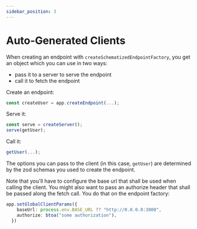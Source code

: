 ```yaml
---
sidebar_position: 3
---
```


# Auto-Generated Clients

When creating an endpoint with `createSchematizedEndpointFactory`, you get an object which you can use in two ways:

- pass it to a server to serve the endpoint
- call it to fetch the endpoint

Create an endpoint:

```TypeScript
const createUser = app.createEndpoint(...);
```

Serve it:

```TypeScript
const serve = createServer();
serve(getUser);
```

Call it:

```TypeScript
getUser(...);
```

The options you can pass to the client (in this case, `getUser`) are determined by the zod schemas you used to create the endpoint.

Note that you'll have to configure the base url that shall be used when calling the client. You might also want to pass an authorize header that shall be passed along the fetch call. You do that on the endpoint factory:

```TypeScript
app.setGlobalClientParams({
    baseUrl: process.env.BASE_URL ?? "http://0.0.0.0:3000",
    authorize: btoa("some authorization"),
  })
```
